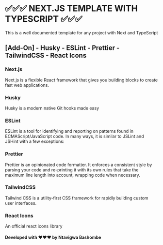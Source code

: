 # ✅✅✅ NEXT.JS TEMPLATE WITH TYPESCRIPT ✅✅✅

This is a well documented template for any project with Next and TypeScript

## [Add-On] - Husky - ESLint - Prettier - TailwindCSS - React Icons

### Next.js

Next.js is a flexible React framework that gives you building blocks to create fast web applications.

### Husky

Husky is a modern native Git hooks made easy

### ESLint

ESLint is a tool for identifying and reporting on patterns found in ECMAScript/JavaScript code. In many ways, it is similar to JSLint and JSHint with a few exceptions:

### Prettier

Prettier is an opinionated code formatter. It enforces a consistent style by parsing your code and re-printing it with its own rules that take the maximum line length into account, wrapping code when necessary.

### TailwindCSS

Tailwind CSS is a utility-first CSS framework for rapidly building custom user interfaces.

### React Icons

An official react icons library

#### Developed with ♥♥♥ by Ntavigwa Bashombe
